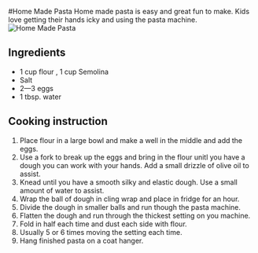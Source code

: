 #Home Made Pasta
Home made pasta is easy and great fun to make.  Kids love getting their hands icky and using the pasta machine.
![Home Made Pasta](images/home-made-pasta.jpg)

## Ingredients
- 1 cup flour , 1 cup Semolina
- Salt
- 2—3 eggs
- 1 tbsp.  water

## Cooking instruction
1. Place flour in a large bowl and make a well in the middle and add the eggs.  
1. Use a fork to break up the eggs and bring in the flour unitl you have a dough you can work with your hands.  Add a small drizzle of olive oil to assist.
1. Knead until you have a smooth silky  and elastic dough. Use a small amount of water to assist.
1. Wrap the ball of dough in cling wrap and place in fridge for an hour.
1. Divide the dough in smaller balls and run though the pasta machine.
1. Flatten the dough and run through the thickest setting on you machine. 
1. Fold in half each time and dust each side with flour.
1. Usually 5 or 6 times moving the setting each time. 
1. Hang finished pasta on a coat hanger.



